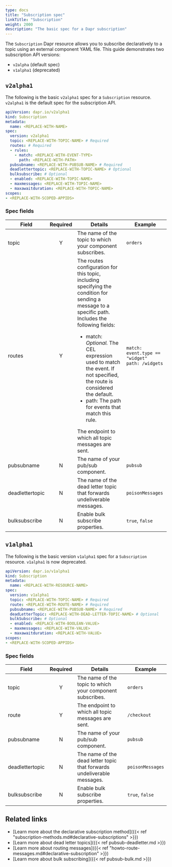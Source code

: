 ```yaml
---
type: docs
title: "Subscription spec"
linkTitle: "Subscription"
weight: 2000
description: "The basic spec for a Dapr subscription"
---
```


The `Subscription` Dapr resource allows you to subscribe declaratively to a topic using an external component YAML file. This guide demonstrates two subscription API versions:

- `v2alpha` (default spec)
- `v1alpha1` (deprecated)

## `v2alpha1`

The following is the basic `v2alpha1` spec for a `Subscription` resource. `v2alpha1` is the default spec for the subscription API.

```yml
apiVersion: dapr.io/v2alpha1
kind: Subscription
metadata:
  name: <REPLACE-WITH-NAME>
spec:
  version: v2alpha1
  topic: <REPLACE-WITH-TOPIC-NAME> # Required
  routes: # Required
  - rules:
    - match: <REPLACE-WITH-EVENT-TYPE>
      path: <REPLACE-WITH-PATH>
  pubsubname: <REPLACE-WITH-PUBSUB-NAME> # Required
  deadlettertopic: <REPLACE-WITH-TOPIC-NAME> # Optional
  bulksubscribe: # Optional
  - enabled: <REPLACE-WITH-TOPIC-NAME> 
  - maxmessages: <REPLACE-WITH-TOPIC-NAME>
  - maxawaitduration: <REPLACE-WITH-TOPIC-NAME>
scopes:
- <REPLACE-WITH-SCOPED-APPIDS>
```

### Spec fields

| Field              | Required | Details | Example |
|--------------------|:--------:|---------|---------|
| topic | Y | The name of the topic to which your component subscribes. | `orders` |
| routes | Y | The routes configuration for this topic, including specifying the condition for sending a message to a specific path. Includes the following fields: <br><ul><li>match: _Optional._ The CEL expression used to match the event. If not specified, the route is considered the default. </li><li>path: The path for events that match this rule. </li></ul>The endpoint to which all topic messages are sent. | `match: event.type == "widget"` <br>`path: /widgets` |
| pubsubname | N | The name of your pub/sub component. | `pubsub` |
| deadlettertopic | N | The name of the dead letter topic that forwards undeliverable messages. | `poisonMessages` |
| bulksubscribe | N | Enable bulk subscribe properties. | `true`, `false` |


## `v1alpha1`

The following is the basic version `v1alpha1` spec for a `Subscription` resource. `v1alpha1` is now deprecated.

```yml
apiVersion: dapr.io/v1alpha1
kind: Subscription
metadata:
  name: <REPLACE-WITH-RESOURCE-NAME>
spec:
  version: v1alpha1
  topic: <REPLACE-WITH-TOPIC-NAME> # Required
  route: <REPLACE-WITH-ROUTE-NAME> # Required
  pubsubname: <REPLACE-WITH-PUBSUB-NAME> # Required
  deadLetterTopic: <REPLACE-WITH-DEAD-LETTER-TOPIC-NAME> # Optional
  bulkSubscribe: # Optional
  - enabled: <REPLACE-WITH-BOOLEAN-VALUE>
  - maxmessages: <REPLACE-WITH-VALUE>
  - maxawaitduration: <REPLACE-WITH-VALUE>
scopes:
- <REPLACE-WITH-SCOPED-APPIDS>
```

### Spec fields

| Field              | Required | Details | Example |
|--------------------|:--------:|---------|---------|
| topic | Y | The name of the topic to which your component subscribes. | `orders` |
| route | Y | The endpoint to which all topic messages are sent. | `/checkout` |
| pubsubname | N | The name of your pub/sub component. | `pubsub` |
| deadlettertopic | N | The name of the dead letter topic that forwards undeliverable messages. | `poisonMessages` |
| bulksubscribe | N | Enable bulk subscribe properties. | `true`, `false` |

## Related links
- [Learn more about the declarative subscription method]({{< ref "subscription-methods.md#declarative-subscriptions" >}})
- [Learn more about dead letter topics]({{< ref pubsub-deadletter.md >}})
- [Learn more about routing messages]({{< ref "howto-route-messages.md#declarative-subscription" >}})
- [Learn more about bulk subscribing]({{< ref pubsub-bulk.md >}})
